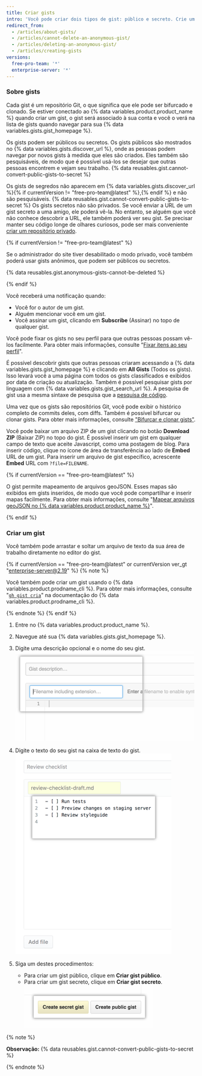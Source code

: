 ```yaml
---
title: Criar gists
intro: 'Você pode criar dois tipos de gist: público e secreto. Crie um gist público se estiver pronto para compartilhar suas ideias com o mundo; caso contrário, crie um gist secreto.'
redirect_from:
  - /articles/about-gists/
  - /articles/cannot-delete-an-anonymous-gist/
  - /articles/deleting-an-anonymous-gist/
  - /articles/creating-gists
versions:
  free-pro-team: '*'
  enterprise-server: '*'
---
```


### Sobre gists

Cada gist é um repositório Git, o que significa que ele pode ser bifurcado e clonado. Se estiver conectado ao {% data variables.product.product_name %} quando criar um gist, o gist será associado à sua conta e você o verá na lista de gists quando navegar para sua {% data variables.gists.gist_homepage %}.

Os gists podem ser públicos ou secretos. Os gists públicos são mostrados no {% data variables.gists.discover_url %}, onde as pessoas podem navegar por novos gists à medida que eles são criados. Eles também são pesquisáveis, de modo que é possível usá-los se desejar que outras pessoas encontrem e vejam seu trabalho. {% data reusables.gist.cannot-convert-public-gists-to-secret %}

Os gists de segredos não aparecem em {% data variables.gists.discover_url %}{% if currentVersion != "free-pro-team@latest" %},{% endif %} e não são pesquisáveis. {% data reusables.gist.cannot-convert-public-gists-to-secret %} Os gists secretos não são privados. Se você enviar a URL de um gist secreto a uma amigo, ele poderá vê-la. No entanto, se alguém que você não conhece descobrir a URL, ele também poderá ver seu gist. Se precisar manter seu código longe de olhares curiosos, pode ser mais conveniente [criar um repositório privado](/articles/creating-a-new-repository).

{% if currentVersion != "free-pro-team@latest" %}

Se o administrador do site tiver desabilitado o modo privado, você também poderá usar gists anônimos, que podem ser públicos ou secretos.

{% data reusables.gist.anonymous-gists-cannot-be-deleted %}

{% endif %}

Você receberá uma notificação quando:
- Você for o autor de um gist.
- Alguém mencionar você em um gist.
- Você assinar um gist, clicando em **Subscribe** (Assinar) no topo de qualquer gist.

Você pode fixar os gists no seu perfil para que outras pessoas possam vê-los facilmente. Para obter mais informações, consulte "[Fixar itens ao seu perfil](/articles/pinning-items-to-your-profile)".

É possível descobrir gists que outras pessoas criaram acessando a {% data variables.gists.gist_homepage %} e clicando em **All Gists** (Todos os gists). Isso levará você a uma página com todos os gists classificados e exibidos por data de criação ou atualização. Também é possível pesquisar gists por linguagem com {% data variables.gists.gist_search_url %}. A pesquisa de gist usa a mesma sintaxe de pesquisa que a [pesquisa de código](/articles/searching-code).

Uma vez que os gists são repositórios Git, você pode exibir o histórico completo de commits deles, com diffs. Também é possível bifurcar ou clonar gists. Para obter mais informações, consulte ["Bifurcar e clonar gists"](/articles/forking-and-cloning-gists).

Você pode baixar um arquivo ZIP de um gist clicando no botão **Download ZIP** (Baixar ZIP) no topo do gist. É possível inserir um gist em qualquer campo de texto que aceite Javascript, como uma postagem de blog. Para inserir código, clique no ícone de área de transferência ao lado de **Embed** URL de um gist. Para inserir um arquivo de gist específico, acrescente **Embed** URL com `?file=FILENAME`.

{% if currentVersion == "free-pro-team@latest" %}

O gist permite mapeamento de arquivos geoJSON. Esses mapas são exibidos em gists inseridos, de modo que você pode compartilhar e inserir mapas facilmente. Para obter mais informações, consulte "[Mapear arquivos geoJSON no {% data variables.product.product_name %}](/articles/mapping-geojson-files-on-github)".

{% endif %}

### Criar um gist

Você também pode arrastar e soltar um arquivo de texto da sua área de trabalho diretamente no editor do gist.

{% if currentVersion == "free-pro-team@latest" or currentVersion ver_gt "enterprise-server@2.19" %}
{% note %}

Você também pode criar um gist usando o {% data variables.product.prodname_cli %}. Para obter mais informações, consulte "[`gh gist cria`](https://cli.github.com/manual/gh_gist_create)" na documentação do {% data variables.product.prodname_cli %}.

{% endnote %}
{% endif %}

1. Entre no {% data variables.product.product_name %}.
2. Navegue até sua {% data variables.gists.gist_homepage %}.
3. Digite uma descrição opcional e o nome do seu gist. ![Descrição do nome do gist](/assets/images/help/gist/gist_name_description.png)

4. Digite o texto do seu gist na caixa de texto do gist. ![Caixa de texto do gist](/assets/images/help/gist/gist_text_box.png)

5. Siga um destes procedimentos:
    - Para criar um gist público, clique em **Criar gist público**.
    - Para criar um gist secreto, clique em **Criar gist secreto**. ![Botão de criação do gist](/assets/images/help/gist/gist_create_btn.png)

  {% note %}

  **Observação:** {% data reusables.gist.cannot-convert-public-gists-to-secret %}

  {% endnote %}
